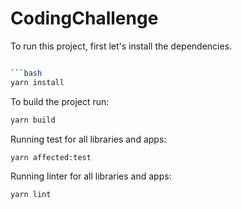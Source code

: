 # CodingChallenge

To run this project, first let's install the dependencies.

````bash

```bash
yarn install
````

To build the project run:

```bash
yarn build
```

Running test for all libraries and apps:

```bash
yarn affected:test
```

Running linter for all libraries and apps:

```bash
yarn lint
```
